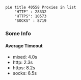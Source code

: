 
```mermaid
pie title 40558 Proxies in list
    "HTTP" : 28332
    "HTTPS": 10573
    "SOCKS" : 8719
```

### Some Info
#### Average Timeout

- mixed: 4.0s
- http: 2.3s
- https: 8.2s
- socks: 6.5s